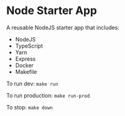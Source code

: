 # Node Starter App

A reusable NodeJS starter app that includes:
* NodeJS
* TypeScript
* Yarn
* Express
* Docker
* Makefile

To run dev:
`make run`

To run production:
`make run-prod`

To stop:
`make down`
